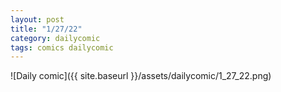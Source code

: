 ```yaml
---
layout: post
title: "1/27/22"
category: dailycomic
tags: comics dailycomic
---
```

![Daily comic]({{ site.baseurl }}/assets/dailycomic/1_27_22.png)
